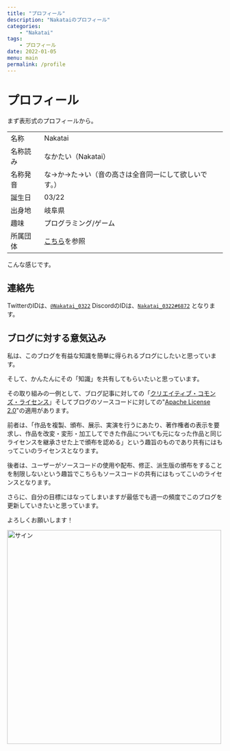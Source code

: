 ```yaml
---
title: "プロフィール"
description: "Nakataiのプロフィール"
categories:
    - "Nakatai"
tags:
    - プロフィール
date: 2022-01-05
menu: main
permalink: /profile
---
```


# プロフィール

まず表形式のプロフィールから。

|          |                                                     |
| -------- | --------------------------------------------------- |
| 名称     | Nakatai                                             |
| 名称読み | なかたい（Nakatai）                                 |
| 名称発音 | な→か→た→い（音の高さは全音同一にして欲しいです。） |
| 誕生日   | 03/22                                               |
| 出身地   | 岐阜県                                              |
| 趣味     | プログラミング/ゲーム                               |
| 所属団体 | [こちら](https://go.nakatai.ga/orgs)を参照          |

こんな感じです。

## 連絡先

TwitterのIDは、[`@Nakatai_0322`](https://twitter.com/Nakatai_0322)
DiscordのIDは、[`Nakatai_0322#6872`](https://discord.com/users/584692865939275779)
となります。

## ブログに対する意気込み

私は、このブログを有益な知識を簡単に得られるブログにしたいと思っています。

そして、かんたんにその「知識」を共有してもらいたいと思っています。

その取り組みの一例として、ブログ記事に対しての「[クリエイティブ・コモンズ・ライセンス](https://creativecommons.org/licenses/by-sa/4.0/deed.ja)」そしてブログのソースコードに対しての"[Apache License 2.0](https://www.apache.org/licenses/LICENSE-2.0)"の適用があります。

前者は、「作品を複製、頒布、展示、実演を行うにあたり、著作権者の表示を要求し、作品を改変・変形・加工してできた作品についても元になった作品と同じライセンスを継承させた上で頒布を認める」という趣旨のものであり共有にはもってこいのライセンスとなります。

後者は、ユーザーがソースコードの使用や配布、修正、派生版の頒布をすることを制限しないという趣旨でこちらもソースコードの共有にはもってこいのライセンスとなります。

さらに、自分の目標にはなってしまいますが最低でも週一の頻度でこのブログを更新していきたいと思っています。

よろしくお願いします！

<img src="https://cdn.nakatai.ga/img/sign.webp" width="500" alt="サイン">

